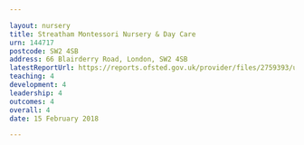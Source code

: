 ```yaml
---

layout: nursery
title: Streatham Montessori Nursery & Day Care
urn: 144717
postcode: SW2 4SB
address: 66 Blairderry Road, London, SW2 4SB
latestReportUrl: https://reports.ofsted.gov.uk/provider/files/2759393/urn/144717.pdf
teaching: 4
development: 4
leadership: 4
outcomes: 4
overall: 4
date: 15 February 2018

---
```

